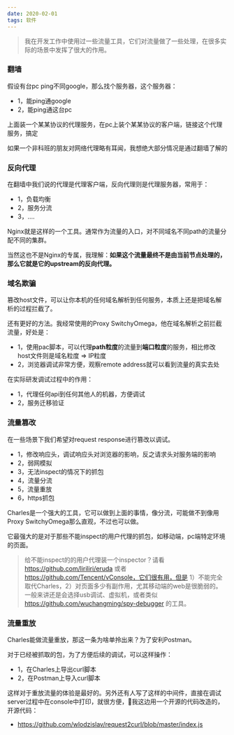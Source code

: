 ```yaml
---
date: 2020-02-01
tags: 软件
---
```


> 我在开发工作中使用过一些流量工具，它们对流量做了一些处理，在很多实际的场景中发挥了很大的作用。

### 翻墙

假设有台pc ping不同google，那么找个服务器，这个服务器：

- 1，能ping通google
- 2，能ping通这台pc

上面装一个某某协议的代理服务，在pc上装个某某协议的客户端，链接这个代理服务，搞定

如果一个非科班的朋友对网络代理略有耳闻，我想绝大部分情况是通过翻墙了解的

### 反向代理

在翻墙中我们说的代理是代理客户端，反向代理则是代理服务器，常用于：

- 1，负载均衡
- 2，服务分流
- 3，....

Nginx就是这样的一个工具。通常作为流量的入口，对不同域名不同path的流量分配不同的集群。

当然这也不是Nginx的专属，我理解：**如果这个流量最终不是由当前节点处理的，那么它就是它的upstream的反向代理。**

### 域名欺骗

篡改host文件，可以让你本机的任何域名解析到任何服务，本质上还是把域名解析的过程拦截了。

还有更好的方法。我经常使用的Proxy SwitchyOmega，他在域名解析之前拦截流量，好处是：

- 1，使用pac脚本，可以代理**path粒度**的流量到**端口粒度**的服务，相比修改host文件则是域名粒度 => IP粒度
- 2，浏览器调试非常方便，观察remote address就可以看到流量的真实去处

在实际研发调试过程中的作用：

- 1，代理任何api到任何其他人的机器，方便调试
- 2，服务迁移验证

### 流量篡改

在一些场景下我们希望对request response进行篡改以调试。

- 1，修改响应头，调试响应头对浏览器的影响，反之请求头对服务端的影响
- 2，弱网模拟
- 3，无法inspect的情况下的抓包
- 4，流量分流
- 5，流量重放
- 6，https抓包

Charles是一个强大的工具，它可以做到上面的事情，像分流，可能做不到像用Proxy SwitchyOmega那么直观，不过也可以做。

它最强大的是对于那些不能inspect的用户代理的抓包，如移动端，pc端特定环境的页面。

> 给不能inspect的的用户代理装一个inspector？请看 https://github.com/liriliri/eruda 或者 https://github.com/Tencent/vConsole，它们很有用，但是 1）不能完全取代Charles，2）对页面多少有副作用，尤其移动端的web是很脆弱的。一般来讲还是会选择usb调试、虚拟机，或者类似 https://github.com/wuchangming/spy-debugger 的工具。

### 流量重放

Charles能做流量重放，那这一条为啥单拎出来？为了安利Postman。

对于已经被抓取的包，为了方便后续的调试，可以这样操作：

- 1，在Charles上导出curl脚本
- 2，在Postman上导入curl脚本

这样对于重放流量的体验是最好的。另外还有人写了这样的中间件，直接在调试server过程中在console中打印，就很方便，我这边用一个开源的代码改造的，开源代码：

- https://github.com/wlodzislav/request2curl/blob/master/index.js